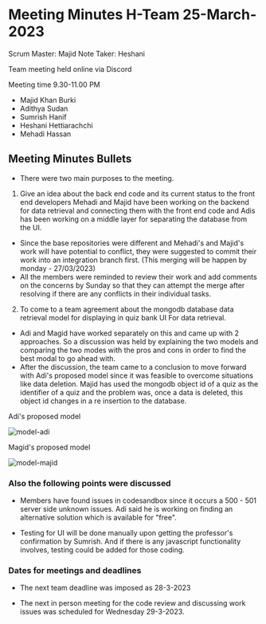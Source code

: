 # Meeting Minutes H-Team 25-March-2023

Scrum Master: Majid
Note Taker: Heshani

Team meeting held online via Discord

Meeting time 9.30-11.00 PM

- Majid Khan Burki
- Adithya Sudan
- Sumrish Hanif
- Heshani Hettiarachchi
- Mehadi Hassan

## Meeting Minutes Bullets

- There were two main purposes to the meeting. 
1. Give an idea about the back end code and its current status to the front end developers
Mehadi and Majid have been working on the backend for data retrieval and connecting them with the front end code and Adis has been working on a middle layer for separating the database from the UI. 

- Since the base repositories were different and Mehadi's and Majid's work will have potential to conflict, they were suggested to commit their work into an integration branch first. (This merging will be happen by monday - 27/03/2023)
- All the members were reminded to review their work and add comments on the concerns by Sunday so that they can attempt the merge after resolving if there are any conflicts in their individual tasks. 

2. To come to a team agreement about the mongodb database data retrieval model for displaying in quiz bank UI
For data retrieval.
- Adi and Magid have worked separately on this and came up with 2 approaches. So a discussion was held by explaining the two models and comparing the two modes with the pros and cons in order to find the best modal to go ahead with. 
- After the discussion, the team came to a conclusion to move forward with Adi's proposed model since it was feasible to overcome situations like data deletion. Majid has used the mongodb object id of a quiz as the identifier of a quiz and the problem was, once a data is deleted, this object id changes in a re insertion to the database. 

Adi's proposed model


![model-adi](discussionResources/25-3-2023/data%20retrival%20model%20-%20Adi.png)

Magid's proposed model


![model-majid](discussionResources/25-3-2023/data%20retrival%20model%20-%20Majid.png)

### Also the following points were discussed

* Members have found issues in codesandbox since it occurs a 500 - 501 server side unknown issues. Adi said he is working on finding an alternative solution which is available for "free".

* Testing for UI will be done manually upon getting the professor's confirmation by Sumrish. And if there is any javascript functionality involves, testing could be added for those coding.

### Dates for meetings and deadlines

* The next team deadline was imposed as 28-3-2023 

* The next in person meeting for the code review and discussing work issues was scheduled for Wednesday 29-3-2023.

